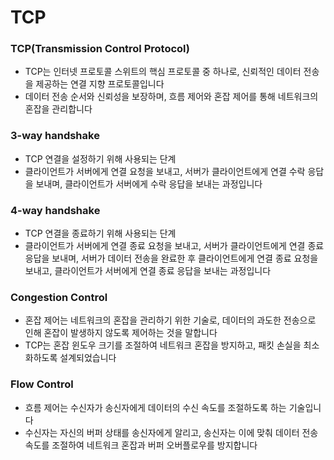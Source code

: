 # TCP

### TCP(Transmission Control Protocol)

- TCP는 인터넷 프로토콜 스위트의 핵심 프로토콜 중 하나로, 신뢰적인 데이터 전송을 제공하는 연결 지향 프로토콜입니다
- 데이터 전송 순서와 신뢰성을 보장하며, 흐름 제어와 혼잡 제어를 통해 네트워크의 혼잡을 관리합니다

### 3-way handshake

- TCP 연결을 설정하기 위해 사용되는 단계
- 클라이언트가 서버에게 연결 요청을 보내고, 서버가 클라이언트에게 연결 수락 응답을 보내며, 클라이언트가 서버에게 수락 응답을 보내는 과정입니다

### 4-way handshake

- TCP 연결을 종료하기 위해 사용되는 단계
- 클라이언트가 서버에게 연결 종료 요청을 보내고, 서버가 클라이언트에게 연결 종료 응답을 보내며, 서버가 데이터 전송을 완료한 후 클라이언트에게 연결 종료 요청을 보내고, 클라이언트가 서버에게 연결 종료 응답을 보내는 과정입니다

### Congestion Control

- 혼잡 제어는 네트워크의 혼잡을 관리하기 위한 기술로, 데이터의 과도한 전송으로 인해 혼잡이 발생하지 않도록 제어하는 것을 말합니다
- TCP는 혼잡 윈도우 크기를 조절하여 네트워크 혼잡을 방지하고, 패킷 손실을 최소화하도록 설계되었습니다

### Flow Control

- 흐름 제어는 수신자가 송신자에게 데이터의 수신 속도를 조절하도록 하는 기술입니다
- 수신자는 자신의 버퍼 상태를 송신자에게 알리고, 송신자는 이에 맞춰 데이터 전송 속도를 조절하여 네트워크 혼잡과 버퍼 오버플로우를 방지합니다
